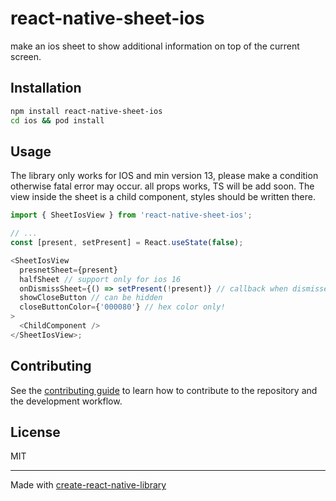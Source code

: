 # react-native-sheet-ios

make an ios sheet to show additional information on top of the current screen.

## Installation

```sh
npm install react-native-sheet-ios
cd ios && pod install
```

## Usage

The library only works for IOS and min version 13, please make a condition otherwise fatal error may occur.
all props works, TS will be add soon.
The view inside the sheet is a child component, styles should be written there.

```js
import { SheetIosView } from 'react-native-sheet-ios';

// ...
const [present, setPresent] = React.useState(false);

<SheetIosView
  presnetSheet={present}
  halfSheet // support only for ios 16
  onDismissSheet={() => setPresent(!present)} // callback when dismissed
  showCloseButton // can be hidden
  closeButtonColor={'000080'} // hex color only!
>
  <ChildComponent />
</SheetIosView>;
```

## Contributing

See the [contributing guide](CONTRIBUTING.md) to learn how to contribute to the repository and the development workflow.

## License

MIT

---

Made with [create-react-native-library](https://github.com/callstack/react-native-builder-bob)
